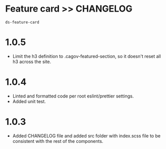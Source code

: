 # Feature card >> CHANGELOG

`ds-feature-card`

# 1.0.5
* Limit the h3 definition to .cagov-featured-section, so it doesn't reset all h3 across the site.

# 1.0.4
* Linted and formatted code per root eslint/prettier settings.
* Added unit test.

# 1.0.3
* Added CHANGELOG file and added src folder with index.scss file to be consistent with the rest of the components.
